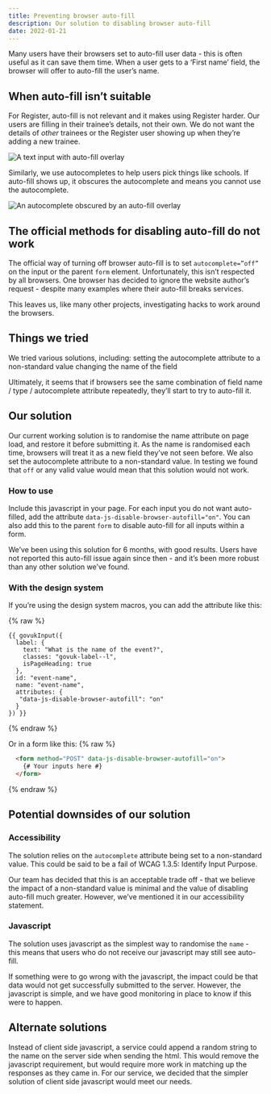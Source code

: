 ```yaml
---
title: Preventing browser auto-fill
description: Our solution to disabling browser auto-fill
date: 2022-01-21
---
```


Many users have their browsers set to auto-fill user data - this is often useful as it can save them time. When a user gets to a ‘First name’ field, the browser will offer to auto-fill the user’s name.

## When auto-fill isn’t suitable
For Register, auto-fill is not relevant and it makes using Register harder. Our users are filling in their trainee’s details, not their own. We do not want the details of _other_ trainees or the Register user showing up when they’re adding a new trainee.

![A text input with auto-fill overlay](1-text-input-with-auto-fill.png)

Similarly, we use autocompletes to help users pick things like schools. If auto-fill shows up, it obscures the autocomplete and means you cannot use the autocomplete.

![An autocomplete obscured by an auto-fill overlay](2-autocomplete-with-auto-fill.png "Autocomplete made hard to use because of auto-fill")

## The official methods for disabling auto-fill do not work

The official way of turning off browser auto-fill is to set `autocomplete=”off”` on the input or the parent `form` element. Unfortunately, this isn’t respected by all browsers. One browser has decided to ignore the website author’s request - despite many examples where their auto-fill breaks services.

This leaves us, like many other projects, investigating hacks to work around the browsers.

## Things we tried

We tried various solutions, including:
setting the autocomplete attribute to a non-standard value
changing the name of the field

Ultimately, it seems that if browsers see the same combination of field name / type / autocomplete attribute repeatedly, they’ll start to try to auto-fill it.

## Our solution

Our current working solution is to randomise the name attribute on page load, and restore it before submitting it. As the name is randomised each time, browsers will treat it as a new field they’ve not seen before. 
We also set the autocomplete attribute to a non-standard value. In testing we found that `off` or any valid value would mean that this solution would not work.

### How to use
Include this javascript in your page. For each input you do not want auto-filled, add the attribute `data-js-disable-browser-autofill="on"`. You can also add this to the parent `form` to disable auto-fill for all inputs within a form.

We’ve been using this solution for 6 months, with good results. Users have not reported this auto-fill issue again since then - and it’s been more robust than any other solution we’ve found.

### With the design system

If you’re using the design system macros, you can add the attribute like this:

{% raw %}
```jinja2
{{ govukInput({
  label: {
    text: "What is the name of the event?",
    classes: "govuk-label--l",
    isPageHeading: true
  },
  id: "event-name",
  name: "event-name",
  attributes: {
   "data-js-disable-browser-autofill": "on"
  }
}) }}
```
{% endraw %}

Or in a form like this:
{% raw %}
```html
  <form method="POST" data-js-disable-browser-autofill="on">
    {# Your inputs here #}
  </form>
```
{% endraw %}


## Potential downsides of our solution

### Accessibility
The solution relies on the `autocomplete` attribute being set to a non-standard value. This could be said to be a fail of WCAG 1.3.5: Identify Input Purpose. 

Our team has decided that this is an acceptable trade off - that we believe the impact of a non-standard value is minimal and the value of disabling auto-fill much greater. However, we’ve mentioned it in our accessibility statement.

### Javascript
The solution uses javascript as the simplest way to randomise the `name` - this means that users who do not receive our javascript may still see auto-fill.

If something were to go wrong with the javascript, the impact could be that data would not get successfully submitted to the server. However, the javascript is simple, and we have good monitoring in place to know if this were to happen.

## Alternate solutions

Instead of client side javascript, a service could append a random string to the name on the server side when sending the html. This would remove the javascript requirement, but would require more work in matching up the responses as they came in. For our service, we decided that the simpler solution of client side javascript would meet our needs.
